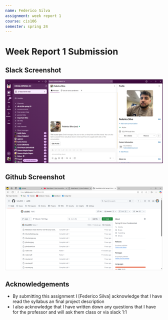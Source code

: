 ```yaml
---
name: Federico Silva
assignment: week report 1
course: cis106
semester: spring 24
---
```


# Week Report 1 Submission

## Slack Screenshot
![slack](slack.png)

## Github Screenshot
![github](github.png)

## Acknowledgements
* By submitting this assignment I [Federico Silva] acknowledge that I have read the syllabus an final project description
* I also acknowledge that I have written down any questions that I have for the professor and will ask them class or via slack 1:1
